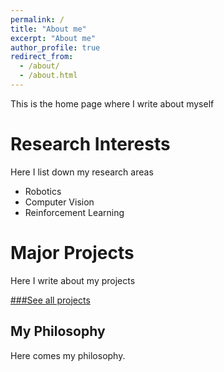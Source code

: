 ```yaml
---
permalink: /
title: "About me"
excerpt: "About me"
author_profile: true
redirect_from: 
  - /about/
  - /about.html
---
```

This is the home page where I write about myself


Research Interests
======
Here I list down my research areas
- Robotics
- Computer Vision
- Reinforcement Learning

Major Projects
======
Here I write about my projects

[###See all projects](/portfolio.html)

My Philosophy
------
Here comes my philosophy.


